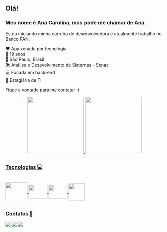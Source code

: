 ## Olá!
### Meu nome é Ana Carolina, mas pode me chamar de Ana.
Estou iniciando minha carreira de desenvolvedora e atualmente trabalho no Banco PAN. 

❤️ Apaixonada por tecnologia </br>
🤗 19 anos</br>
📍 São Paulo, Brasil </br>
📚 Análise e Desevolvimento de Sistemas - Senac</br>
💻 Focada em back-end</br>
🏦 Estagiária de TI</br>

Fique a vontade para me contatar :)
<div align="center">
<a href="https://github.com/rafaballerini">
  <img height="180em" src="https://github-readme-stats.vercel.app/api?username=anaguimaraess&show_icons=true&theme=synthwave&include_all_commits=true&count_private=true"/>
  <img height="180em" src="https://github-readme-stats.vercel.app/api/top-langs/?username=anaguimaraess&layout=compact&langs_count=7&theme=synthwave"/>
</div>

 
  ##
  ### Tecnologias 💻
 </div>
<div style="display: inline_block"><br>
  <img align="center"  height="60" width="70"  src="https://cdn.jsdelivr.net/gh/devicons/devicon/icons/java/java-original-wordmark.svg">
  <img align="center" height="45" width="60" src="https://cdn.jsdelivr.net/gh/devicons/devicon/icons/html5/html5-plain-wordmark.svg">
  <img align="center" height="45" width="60"  src="https://cdn.jsdelivr.net/gh/devicons/devicon/icons/css3/css3-plain-wordmark.svg">
  <img align="center"  height="55" width="50" src="https://cdn.jsdelivr.net/gh/devicons/devicon/icons/python/python-original-wordmark.svg">
</div>

  ##
  ###  Contatos 💬
  
  <a href="https://www.instagram.com/guimaraexx/" target="_blank"><img src="https://img.shields.io/badge/-Instagram-%23E4405F?style=for-the-badge&logo=instagram&logoColor=white" target="_blank"></a>
  <a href = "mailto:contato.anaguimaraess@gmail.com"><img src="https://img.shields.io/badge/-Gmail-%23333?style=for-the-badge&logo=gmail&logoColor=white" target="_blank"></a>
  <a href="https://www.linkedin.com/in/ana-c-guimar%C3%A3es/" target="_blank"><img src="https://img.shields.io/badge/-LinkedIn-%230077B5?style=for-the-badge&logo=linkedin&logoColor=white" target="_blank"></a> 

